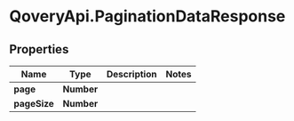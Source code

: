 # QoveryApi.PaginationDataResponse

## Properties

Name | Type | Description | Notes
------------ | ------------- | ------------- | -------------
**page** | **Number** |  | 
**pageSize** | **Number** |  | 


